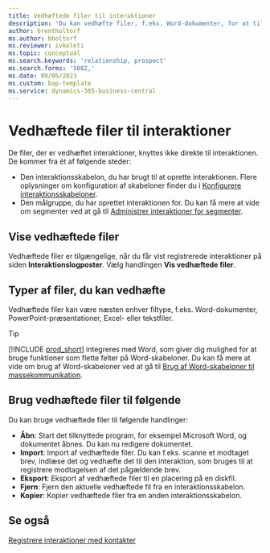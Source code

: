 ```yaml
---
title: Vedhæftede filer til interaktioner
description: 'Du kan vedhæfte filer, f.eks. Word-dokumenter, for at tilføje oplysninger om en interaktion.'
author: brentholtorf
ms.author: bholtorf
ms.reviewer: ivkoleti
ms.topic: conceptual
ms.search.keywords: 'relationship, prospect'
ms.search.forms: '5082,'
ms.date: 09/05/2023
ms.custom: bap-template
ms.service: dynamics-365-business-central
---
```

# Vedhæftede filer til interaktioner

De filer, der er vedhæftet interaktioner, knyttes ikke direkte til interaktionen. De kommer fra ét af følgende steder:

* Den interaktionsskabelon, du har brugt til at oprette interaktionen. Flere oplysninger om konfiguration af skabeloner finder du i [Konfigurere interaktionsskabeloner](marketing-interactions.md#set-up-interaction-templates).
* Den målgruppe, du har oprettet interaktionen for. Du kan få mere at vide om segmenter ved at gå til [Administrer interaktioner for segmenter](marketing-interaction-segments.md).

## Vise vedhæftede filer

Vedhæftede filer er tilgængelige, når du får vist registrerede interaktioner på siden **Interaktionslogposter**. Vælg handlingen **Vis vedhæftede filer**.

## Typer af filer, du kan vedhæfte

Vedhæftede filer kan være næsten enhver filtype, f.eks. Word-dokumenter, PowerPoint-præsentationer, Excel- eller tekstfiler.

> [!TIP]
> [!INCLUDE [prod_short](includes/prod_short.md)] integreres med Word, som giver dig mulighed for at bruge funktioner som flette felter på Word-skabeloner. Du kan få mere at vide om brug af Word-skabeloner ved at gå til [Brug af Word-skabeloner til massekommunikation](ui-mail-merge.md).

## Brug vedhæftede filer til følgende

Du kan bruge vedhæftede filer til følgende handlinger:

* **Åbn**: Start det tilknyttede program, for eksempel Microsoft Word, og dokumentet åbnes. Du kan nu redigere dokumentet.
* **Import**: Import af vedhæftede filer. Du kan f.eks. scanne et modtaget brev, indlæse det og vedhæfte det til den interaktion, som bruges til at registrere modtagelsen af det pågældende brev.
* **Eksport**: Eksport af vedhæftede filer til en placering på en diskfil.
* **Fjern**: Fjern den aktuelle vedhæftede fil fra en interaktionsskabelon.
* **Kopier**: Kopier vedhæftede filer fra en anden interaktionsskabelon.

## Se også

[Registrere interaktioner med kontakter](marketing-interactions.md)  
